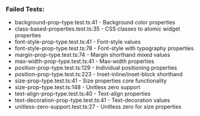 
### Failed Tests:
- background-prop-type.test.ts:41 - Background color properties
- class-based-properties.test.ts:35 - CSS classes to atomic widget properties  
- font-style-prop-type.test.ts:41 - Font-style values
- font-style-prop-type.test.ts:78 - Font-style with typography properties
- margin-prop-type.test.ts:74 - Margin shorthand mixed values
- max-width-prop-type.test.ts:41 - Max-width properties
- position-prop-type.test.ts:129 - Individual positioning properties
- position-prop-type.test.ts:223 - Inset-inline/inset-block shorthand
- size-prop-type.test.ts:41 - Size properties core functionality
- size-prop-type.test.ts:148 - Unitless zero support
- text-align-prop-type.test.ts:40 - Text-align properties
- text-decoration-prop-type.test.ts:41 - Text-decoration values
- unitless-zero-support.test.ts:27 - Unitless zero for size properties
